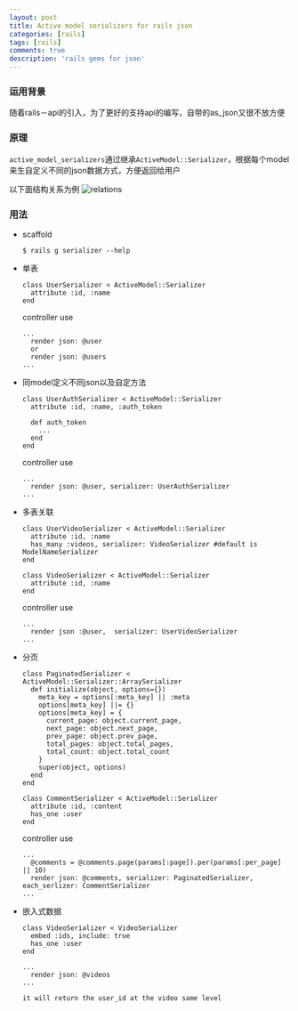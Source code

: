 ```yaml
---
layout: post
title: Active model serializers for rails json
categories: [rails]
tags: [rails]
comments: true
description: 'rails gems for json'
---
```


### 运用背景
随着rails－api的引入，为了更好的支持api的编写，自带的as_json又很不放方便

### 原理
`active_model_serializers`通过继承`ActiveModel::Serializer`，根据每个model来生自定义不同的json数据方式，方便返回给用户

以下面结构关系为例
 ![relations](https://dab1nmslvvntp.cloudfront.net/wp-content/uploads/2015/10/1444739329models-large.png)
### 用法
* scaffold

  `$ rails g serializer --help`

* 单表

  ~~~
  class UserSerializer < ActiveModel::Serializer
    attribute :id, :name
  end
  ~~~
  controller use
  ~~~
  ...
    render json: @user
    or
    render json: @users
  ...
  ~~~

* 同model定义不同json以及自定方法

  ~~~
  class UserAuthSerializer < ActiveModel::Serializer
    attribute :id, :name, :auth_token

    def auth_token
      ...
    end
  end
  ~~~

  controller use
  ~~~
  ...
    render json: @user, serializer: UserAuthSerializer
  ...
  ~~~

* 多表关联
  ~~~
  class UserVideoSerializer < ActiveModel::Serializer
    attribute :id, :name
    has_many :videos, serializer: VideoSerializer #default is       ModelNameSerializer
  end

  class VideoSerializer < ActiveModel::Serializer
    attribute :id, :name
  end
  ~~~
  controller use
  ~~~
  ...
    render json :@user,  serializer: UserVideoSerializer
  ...
  ~~~

* 分页

  ~~~
  class PaginatedSerializer < ActiveModel::Serializer::ArraySerializer
    def initialize(object, options={})
      meta_key = options[:meta_key] || :meta
      options[meta_key] ||= {}
      options[meta_key] = {
        current_page: object.current_page,
        next_page: object.next_page,
        prev_page: object.prev_page,
        total_pages: object.total_pages,
        total_count: object.total_count
      }
      super(object, options)
    end
  end
  ~~~

  ~~~
  class CommentSerializer < ActiveModel::Serializer
    attribute :id, :content
    has_one :user
  end
  ~~~

  controller use
  ~~~
  ...
    @comments = @comments.page(params[:page]).per(params[:per_page] || 10)
    render json: @comments, serializer: PaginatedSerializer, each_serlizer: CommentSerializer
  ...
  ~~~

* 嵌入式数据

  ~~~
  class VideoSerializer < VideoSerializer
    embed :ids, include: true
    has_one :user
  end
  ~~~
  ~~~
  ...
    render json: @videos
  ...

  it will return the user_id at the video same level
  ~~~
